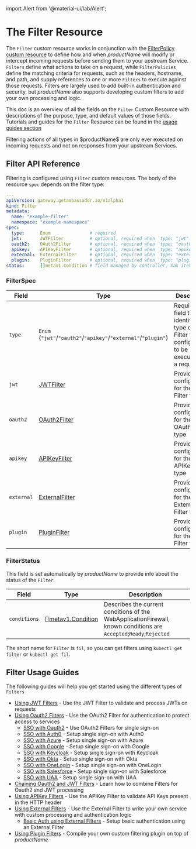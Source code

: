 
import Alert from '@material-ui/lab/Alert';

# The **Filter** Resource

The `Filter` custom resource works in conjunction with the [FilterPolicy custom resource][] to define how and when $productName$ will
modify or intercept incoming requests before sending them to your upstream Service. `Filters` define what actions to take on a request,
while `FilterPolicies` define the matching criteria for requests, such as the headers, hostname, and path, and supply references to
one or more `Filters` to execute against those requests. Filters are largely used to add built-in authentication and security, but
$productName$ also supports developing custom filters to add your own processing and logic.

This doc is an overview of all the fields on the `Filter` Custom Resource with descriptions of the purpose, type, and default values of those fields.
Tutorials and guides for the `Filter` Resource can be found in the [usage guides section][]

<Alert severity="info">
    Filtering actions of all types in $productName$ are only ever executed on incoming requests and not on responses from your upstream Services.
</Alert>

## Filter API Reference

Filtering is configured using `Filter` custom resources.  The body of the resource `spec` depends on the filter type:

```yaml
---
apiVersion: gateway.getambassador.io/v1alpha1
kind: Filter
metadata:
  name: "example-filter"
  namespace: "example-namespace"
spec:
  type:      Enum               # required
  jwt:       JWTFilter          # optional, required when `type: "jwt"`
  oauth2:    OAuth2Filter       # optional, required when `type: "oauth2"`
  apikey:    APIKeyFilter       # optional, required when `type: "apikey"`
  external:  ExternalFilter     # optional, required when `type: "external"`
  plugin:    PluginFilter       # optional, required when `type: "plugin"`
status:      []metav1.Condition # field managed by controller, max items: 8
```

### FilterSpec

| **Field**  | **Type**                                                     | **Description**                                                                       |
|------------|--------------------------------------------------------------|-----------------------------------------------------------------------------------|
| `type`     | `Enum` (`"jwt"`/`"oauth2"`/`"apikey"`/`"external"`/`"plugin"`) | Required field that identifies the type of the Filter that is configured to be executed on a request. |
| `jwt`      | [JWTFilter][]                                                | Provides configuration for the JWT Filter type                   |
| `oauth2`   | [OAuth2Filter][]                                             | Provides configuration for the OAuth2 Filter type         |
| `apikey`   | [APIKeyFilter][]                                             | Provides configuration for the APIKey Filter type      |
| `external` | [ExternalFilter][]                                           | Provides configuration for the External Filter type  |
| `plugin`   | [PluginFilter][]                                             | Provides configuration for the Plugin Filter type  |

### FilterStatus

This field is set automatically by $productName$ to provide info about the status of the `Filter`.

| **Field**    | **Type**                 | **Description**                                                                                                   |
|--------------|--------------------------|-------------------------------------------------------------------------------------------------------------------|
| `conditions` | \[\][metav1.Condition][] | Describes the current conditions of the WebApplicationFirewall, known conditions are `Accepted`;`Ready`;`Rejected` |

<Alert severity="info">
  The short name for <code>Filter</code> is <code>fil</code>, so you can get filters using <code>kubectl get filter</code> or <code>kubectl get fil</code>.
</Alert>

## Filter Usage Guides

The following guides will help you get started using the different types of `Filters`

- [Using JWT Filters][] - Use the JWT Filter to validate and process JWTs on requests
- [Using Oauth2 Filters][] - Use the OAuth2 Filter for authentication to protect access to services
  - [SSO with Oauth2][] - Use OAuth2 Filters for single sign-on
  - [SSO with Auth0][] - Setup single sign-on with Auth0
  - [SSO with Azure][] - Setup single sign-on with Azure
  - [SSO with Google][] - Setup single sign-on with Google
  - [SSO with Keycloak][] - Setup single sign-on with Keycloak
  - [SSO with Okta][] - Setup single sign-on with Okta
  - [SSO with OneLogin][] - Setup single sign-on with OneLogin
  - [SSO with Salesforce][] - Setup single sign-on with Salesforce
  - [SSO with UAA][] - Setup single sign-on with UAA
- [Chaining Oauth2 and JWT Filters][] - Learn how to combine Filters for Oauth2 and JWT processing
- [Using APIKey Filters][] - Use the APIKey Filter to validate API Keys present in the HTTP header
- [Using External Filters][] - Use the External Filter to write your own service with custom processing and authentication logic
  - [Basic Auth using External Filters][] - Setup basic authentication using an External Filter
- [Using Plugin Filters][] - Compile your own custom filtering plugin on top of $productName$

[usage guides section]: #filter-usage-guides
[FilterPolicy custom resource]: ../filterpolicy
[JWTFilter]: ../filter-jwt
[OAuth2Filter]: ../filter-oauth2
[APIKeyFilter]:  ../filter-apikey
[ExternalFilter]: ../filter-external
[PluginFilter]: ../filter-plugin
[Using JWT Filters]: ../../guides/auth/jwt
[Using Oauth2 Filters]: ../../guides/auth/oauth2
[SSO with Auth0]: ../../guides/sso/auth0
[SSO with Azure]: ../../guides/sso/azure
[SSO with Google]: ../../guides/sso/google
[SSO with Keycloak]: ../../guides/sso/keycloak
[SSO with Oauth2]: ../../guides/sso/oauth2-sso
[SSO with Okta]: ../../guides/sso/okta
[SSO with OneLogin]: ../../guides/sso/onelogin
[SSO with Salesforce]: ../../guides/sso/salesforce
[SSO with UAA]: ../../guides/sso/uaa
[Chaining Oauth2 and JWT Filters]: ../../guides/auth/oauth2-and-jwt
[Using APIKey Filters]: ../../guides/auth/apikey
[Using External Filters]: ../../guides/custom-filters/external
[Basic Auth using External Filters]: ../../guides/auth/basic-auth
[Using Plugin Filters]: ../../guides/custom-filters/plugin
[metav1.Condition]: https://pkg.go.dev/k8s.io/apimachinery/pkg/apis/meta/v1#Condition
